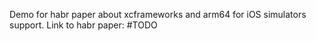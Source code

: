 Demo for habr paper about xcframeworks and arm64 for iOS simulators support.
Link to habr paper: #TODO
